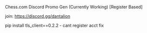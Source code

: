 Chess.com Discord Promo Gen (Currently Working) [Register Based]

join: https://discord.gg/dantalion

pip install tls_client==0.2.2 - cant register acct fix
